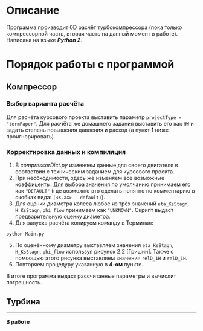 # Описание
Программа производит 0D расчёт турбокомпрессора (пока только компрессорной часть, вторая часть на данный момент в работе). Написана на языке **_Python 2_**.

# Порядок работы с программой
## Компрессор
### Выбор варианта расчёта
Для расчёта курсового проекта выставить параметр `projectType = "termPaper"`. Для расчёта же домашнего задания выставить его как `HW` и задать степень повышения давления и расход (а пункт **1** ниже проигнорировать).

### Корректировка данных и компиляция 
1) В _compressorDict.py_ изменяем данные для своего двигателя в соответвии с техническим заданием для курсового проекта. 
2) При необходимости, здесь же изменяем все возможные коэффиценты. Для выбора значения по умолчанию принимаем его как `"DEFAULT"` (где возможно это сделать понятно по комментарию в скобках вида: `(<X.XX> - default)`).
3) Для оценки диаметра колеса любое из трёх значений `eta_KsStagn`, `H_KsStagn`, `phi_flow` принимаем как `"UNKNOWN"`. Скрипт выдаст предварительную оценку диаметра.
4) Для запуска расчёта копируем команду в Терминал: 
```
python Main.py
```
5) По оценённому диаметру выставляем значения `eta_KsStagn`, `H_KsStagn`, `phi_flow` используя рисунок 2.2 [Гришин]. Также с помоощью этого рисунка выставляем значения `relD_1H` и `relD_1H`.
6) Повторяем процедуру указанную в **4-ом** пункте.

В итоге программа выдаст рассчитанные параметры и вычислит погрешность.



## Турбина
-----------------
**В работе**

